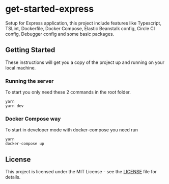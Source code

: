 # get-started-express

Setup for Express application, this project include features like Typescript, TSLint, Dockerfile, Docker Compose, Elastic Beanstalk config, Circle CI config, Debugger config and some basic packages.

## Getting Started

These instructions will get you a copy of the project up and running on your local machine.

### Running the server

To start you only need these 2 commands in the root folder.
```
yarn
yarn dev
```

### Docker Compose way

To start in developer mode with docker-compose you need run
```
yarn
docker-compose up
```

## License

This project is licensed under the MIT License - see the [LICENSE](LICENSE) file for details.
